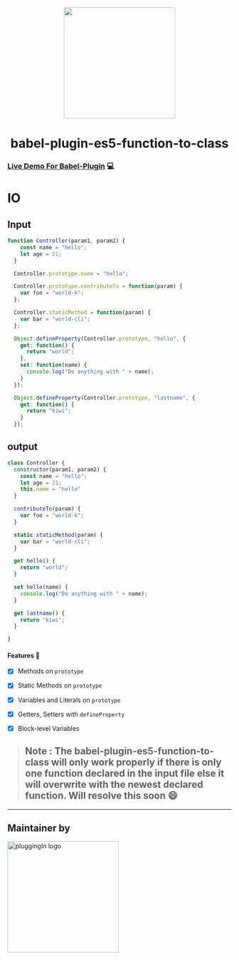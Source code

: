 <p align="center">
  <img src="https://imgur.com/npZZj93.png" width="250px" />
</p>

<h1 align="center">babel-plugin-es5-function-to-class</h1>

### [Live Demo For Babel-Plugin](https://astexplorer.net/#/gist/bcd1d38ee27499e69cff92b8b0801c38/latest) 💻

# IO

## Input
```javascript
function Controller(param1, param2) {
    const name = "hello";
    let age = 21;
  }

  Controller.prototype.name = "hello";

  Controller.prototype.contributeTo = function(param) {
    var foo = "world-k";
  };

  Controller.staticMethod = function(param) {
    var bar = "world-cli";
  };

  Object.defineProperty(Controller.prototype, "hello", {
    get: function() {
      return "world";
    },
    set: function(name) {
      console.log("Do anything with " + name);
    }
  });

  Object.defineProperty(Controller.prototype, "lastname", {
    get: function() {
      return "kiwi";
    }
  });
```

## output
```javascript
class Controller {
  constructor(param1, param2) {
    const name = "hello";
    let age = 21;
    this.name = "hello"
  }

  contributeTo(param) {
    var foo = "world-k";
  }

  static staticMethod(param) {
    var bar = "world-cli";
  }

  get hello() {
    return "world";
  }

  set hello(name) {
    console.log("Do anything with " + name);
  }

  get lastname() {
    return "kiwi";
  }

}
```
#### Features :100:
- [x] Methods on `prototype`
- [x] Static Methods on `prototype`
- [x] Variables and Literals on `prototype`
- [x] Getters, Setters with `defineProperty`
- [x] Block-level Variables


 > ## Note : The babel-plugin-es5-function-to-class will only work properly if there is only one function declared in the input file else it will overwrite with the newest declared function. Will resolve this soon  :smile:

---

## Maintainer by 

<img alt="pluggingIn logo" src="https://imgur.com/Khp4l3R.png" width="250px" />

